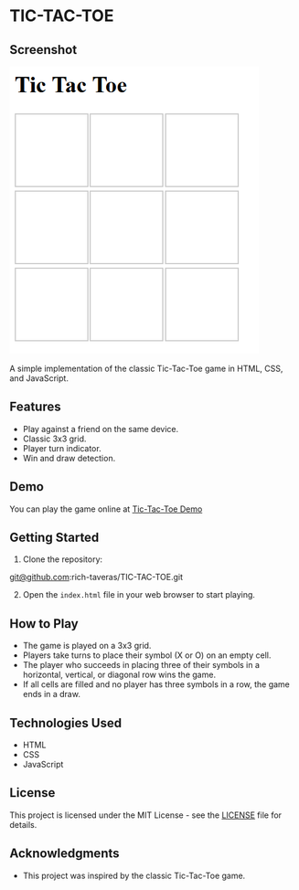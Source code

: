# TIC-TAC-TOE

## Screenshot
<img src="./Screenshot 2023-08-08 215218.png">

A simple implementation of the classic Tic-Tac-Toe game in HTML, CSS, and JavaScript.

## Features

- Play against a friend on the same device.
- Classic 3x3 grid.
- Player turn indicator.
- Win and draw detection.

## Demo

You can play the game online at [Tic-Tac-Toe Demo](https://rich-taveras.github.io/TIC-TAC-TOE/)

## Getting Started

1. Clone the repository:

git@github.com:rich-taveras/TIC-TAC-TOE.git


2. Open the `index.html` file in your web browser to start playing.

## How to Play

- The game is played on a 3x3 grid.
- Players take turns to place their symbol (X or O) on an empty cell.
- The player who succeeds in placing three of their symbols in a horizontal, vertical, or diagonal row wins the game.
- If all cells are filled and no player has three symbols in a row, the game ends in a draw.

## Technologies Used

- HTML
- CSS
- JavaScript

## License

This project is licensed under the MIT License - see the [LICENSE](LICENSE) file for details.

## Acknowledgments

- This project was inspired by the classic Tic-Tac-Toe game.

